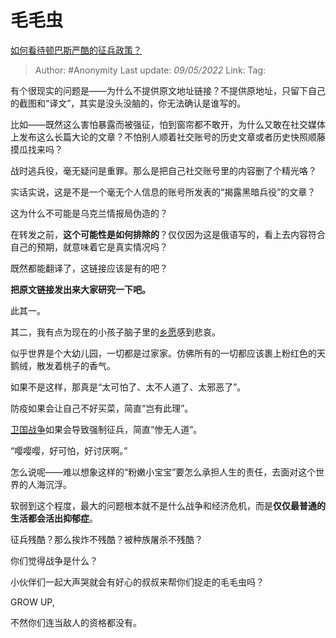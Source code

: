 # 毛毛虫
[如何看待顿巴斯严酷的征兵政策？](https://www.zhihu.com/question/531766442/answer/2476021336)

> Author: #Anonymity 
> Last update: *09/05/2022* 
> Link:
> Tag: 

有个很现实的问题是——为什么不提供原文地址链接？不提供原地址，只留下自己的截图和“译文”，其实是没头没脑的，你无法确认是谁写的。

比如——既然这么害怕暴露而被强征，怕到窗帘都不敢开，为什么又敢在社交媒体上发布这么长篇大论的文章？不怕别人顺着社交账号的历史文章或者历史快照顺藤摸瓜找来吗？

战时逃兵役，毫无疑问是重罪。那么是把自己社交账号里的内容删了个精光咯？

实话实说，这是不是一个毫无个人信息的账号所发表的“揭露黑暗兵役”的文章？

这为什么不可能是乌克兰情报局伪造的？

在转发之前，**这个可能性是如何排除的**？仅仅因为这是俄语写的，看上去内容符合自己的预期，就意味着它是真实情况吗？

既然都能翻译了，这链接应该是有的吧？

**把原文链接发出来大家研究一下吧。**

此其一。

  

其二，我有点为现在的小孩子脑子里的[乡愿](https://www.zhihu.com/search?q=%E4%B9%A1%E6%84%BF&search_source=Entity&hybrid_search_source=Entity&hybrid_search_extra=%7B%22sourceType%22%3A%22answer%22%2C%22sourceId%22%3A2476021336%7D)感到悲哀。

似乎世界是个大幼儿园，一切都是过家家。仿佛所有的一切都应该裹上粉红色的天鹅绒，散发着桃子的香气。

如果不是这样，那真是“太可怕了、太不人道了、太邪恶了”。

防疫如果会让自己不好买菜，简直“岂有此理”。

[卫国战争](https://www.zhihu.com/search?q=%E5%8D%AB%E5%9B%BD%E6%88%98%E4%BA%89&search_source=Entity&hybrid_search_source=Entity&hybrid_search_extra=%7B%22sourceType%22%3A%22answer%22%2C%22sourceId%22%3A2476021336%7D)如果会导致强制征兵，简直“惨无人道”。

“嘤嘤嘤，好可怕，好讨厌啊。”

  

怎么说呢——难以想象这样的“粉嫩小宝宝”要怎么承担人生的责任，去面对这个世界的人海沉浮。

软弱到这个程度，最大的问题根本就不是什么战争和经济危机，而是**仅仅最普通的生活都会活出抑郁症**。

  

征兵残酷？那么挨炸不残酷？被种族屠杀不残酷？

  

你们觉得战争是什么？

小伙伴们一起大声哭就会有好心的叔叔来帮你们捉走的毛毛虫吗？

  

GROW UP,

不然你们连当敌人的资格都没有。